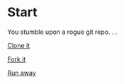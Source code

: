 # Start

You stumble upon a rogue git repo. . .

[Clone it](clone.md)

[Fork it](fork.md)

[Run away](https://youtu.be/oHg5SJYRHA0)
